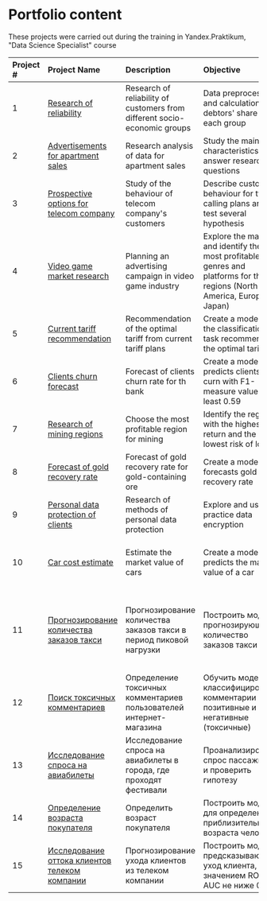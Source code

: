 # Portfolio content

These projects were carried out during the training in Yandex.Praktikum, "Data Science Specialist" course

| Project # | Project Name | Description | Objective | Libraries |
| :---------------------- | :---------------------- | :---------------------- | :---------------------- | :---------------------- |
|1| [Research of reliability](01_clients_credit_rating) | Research of reliability of customers from different socio-economic groups | Data preprocessing and calculation of debtors' share for each group | *numpy*, *pandas*, *matplotlib*, *pymystem3*, *collections*|
|2| [Advertisements for apartment sales](02_sales_apartments_spb)| Research analysis of data for apartment sales | Study the main characteristics and answer research questions | *numpy*, *pandas*, *matplotlib* |
|3| [Prospective options for telecom company](03_mobile_plan_research) | Study of the behaviour of telecom company's customers | Describe customer behaviour for two calling plans and test several hypothesis | *numpy*, *pandas*, *matplotlib*, *math*, *scipy*|
|4| [Video game market research](04_game_industry_market)| Planning an advertising campaign in video game industry | Explore the market and identify the most profitable genres and platforms for the regions (North America, Europe, Japan) | *numpy*, *pandas*, *matplotlib*, *seaborn*, *collections*, *scipy* |
|5| [Current tariff recommendation](05_mobile_operator_recommend) | Recommendation of the optimal tariff from current tariff plans | Create a model for the classification task recommending the optimal tariff | *numpy*, *pandas*, *matplotlib*, *seaborn*, *sklearn* |
|6| [Clients churn forecast](06_bank_clients_churn)| Forecast of clients churn rate for th bank | Create a model that predicts clients curn with F1-measure value at least 0.59 | *numpy*, *pandas*, *matplotlib*, *seaborn*, *re*, *scipy*, *sklearn*, *lightgbm* |
|7| [Research of mining regions](07_geo_risk_assessment)| Choose the most profitable region for mining | Identify the region with the highest return and the lowest risk of loss | *numpy*, *pandas*, *matplotlib*, *seaborn*, *scipy*, *sklearn* |
|8| [Forecast of gold recovery rate](08_gold_recovery_rate)| Forecast of gold recovery rate for gold-containing ore | Create a model that forecasts gold recovery rate | *numpy*, *pandas*, *matplotlib*, *seaborn*, *itertools*, *sklearn*  |
|9| [Personal data protection of clients](09_client_info_protection)| Research of methods of personal data protection | Explore and use in practice data encryption | *numpy*, *pandas*, *matplotlib*, *sklearn* |
|10| [Car cost estimate](10_car_price_valuation)| Estimate the market value of cars | Create a model that predicts the market value of a car | *numpy*, *pandas*, *matplotlib*, *sklearn*, *catboost*, *lightgbm* |
|11| [Прогнозирование количества заказов такси](11_taxi_order_forecast)| Прогнозирование количества заказов такси в период пиковой нагрузки | Построить модель, прогнозирующую количество заказов такси | *numpy*, *pandas*, *matplotlib*, *datetime*, *holidays*, *fbprophet*, *statsmodels*, *sklearn*, *lightgbm* |
|12| [Поиск токсичных комментариев](12_toxic_comments_identification)| Определение токсичных комментариев пользователей интернет-магазина | Обучить модель классифицировать комментарии на позитивные и негативные (токсичные) | *numpy*, *pandas*, *re*, *tqdm*, *sklearn*, *lightgbm*, *textblob*, *gensim*, *nltk* |
|13| [Исследование спроса на авиабилеты](13_air_ticket_research) | Исследование спроса на авиабилеты в города, где проходят фестивали | Проанализировать спрос пассажиров и проверить гипотезу | *numpy*, *pandas*, *matplotlib*, *seaborn*, *pylab*, *scipy*, *statsmodels* |
|14| [Определение возраста покупателя](14_face_recognition_age) | Определить возраст покупателя | Построить модель для определения приблизительного возраста человека | *numpy*, *pandas*, *matplotlib*, *seaborn*, *tensorflow.keras* |
|15| [Исследование оттока клиентов телеком компании](15_telecom_customer_churn) | Прогнозирование ухода клиентов из телеком компании | Построить модель, предсказывающую уход клиента, со значением ROC-AUC не ниже 0.85 | *numpy*, *pandas*, *matplotlib*, *seaborn*, *tqdm*, *sklearn*, *lightgbm* |
